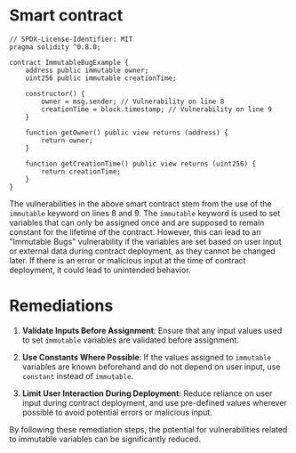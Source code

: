 # Smart contract

```solidity
// SPDX-License-Identifier: MIT
pragma solidity ^0.8.0;

contract ImmutableBugExample {
    address public immutable owner;
    uint256 public immutable creationTime;

    constructor() {
        owner = msg.sender; // Vulnerability on line 8
        creationTime = block.timestamp; // Vulnerability on line 9
    }

    function getOwner() public view returns (address) {
        return owner;
    }

    function getCreationTime() public view returns (uint256) {
        return creationTime;
    }
}
```

The vulnerabilities in the above smart contract stem from the use of the `immutable` keyword on lines 8 and 9. The `immutable` keyword is used to set variables that can only be assigned once and are supposed to remain constant for the lifetime of the contract. However, this can lead to an "Immutable Bugs" vulnerability if the variables are set based on user input or external data during contract deployment, as they cannot be changed later. If there is an error or malicious input at the time of contract deployment, it could lead to unintended behavior.

# Remediations

1. **Validate Inputs Before Assignment**:
   Ensure that any input values used to set `immutable` variables are validated before assignment.

2. **Use Constants Where Possible**:
   If the values assigned to `immutable` variables are known beforehand and do not depend on user input, use `constant` instead of `immutable`.

3. **Limit User Interaction During Deployment**:
   Reduce reliance on user input during contract deployment, and use pre-defined values wherever possible to avoid potential errors or malicious input.

By following these remediation steps, the potential for vulnerabilities related to immutable variables can be significantly reduced.